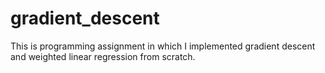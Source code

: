 # gradient_descent
This is programming assignment in which I implemented gradient descent and weighted linear regression from scratch.
